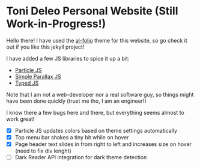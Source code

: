 # Toni Deleo Personal Website (Still Work-in-Progress!)

Hello there! I have used the [al-folio](https://alshedivat.github.io/al-folio/) theme for this website, so go check it out if you like this jekyll project!

I have added a few JS libraries to spice it up a bit:
- [Particle JS](https://vincentgarreau.com/particles.js/)
- [Simple Parallax JS](https://simpleparallax.com/)
- [Typed JS](https://github.com/mattboldt/typed.js)

Note that I am not a web-developer nor a real software guy, so things might have been done quickly (trust me tho, I am an engineer!)

I know there a few bugs here and there, but everything seems almost to work great!

- [x] Particle JS updates colors based on theme settings automatically
- [x] Top menu bar shakes a tiny bit while on hover
- [x] Page header text slides in from right to left and increases size on hover (need to fix div lenght)
- [ ] Dark Reader API integration for dark theme detection

